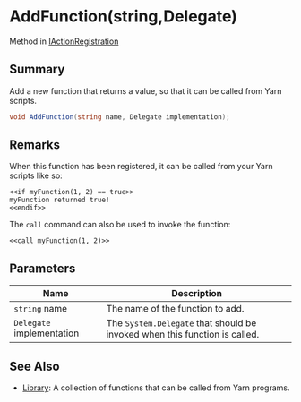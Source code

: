 # AddFunction(string,Delegate)

Method in [IActionRegistration](yarn.unity.iactionregistration.md)

## Summary

Add a new function that returns a value, so that it can be called from Yarn scripts.

```csharp
void AddFunction(string name, Delegate implementation);
```

## Remarks

When this function has been registered, it can be called from your Yarn scripts like so:

```
<<if myFunction(1, 2) == true>>
myFunction returned true!
<<endif>>
```

The `call` command can also be used to invoke the function:

```
<<call myFunction(1, 2)>>
```

## Parameters

| Name                      | Description                                                                |
| ------------------------- | -------------------------------------------------------------------------- |
| `string` name             | The name of the function to add.                                           |
| `Delegate` implementation | The `System.Delegate` that should be invoked when this function is called. |

## See Also

* [Library](yarn.library.md): A collection of functions that can be called from Yarn programs.
